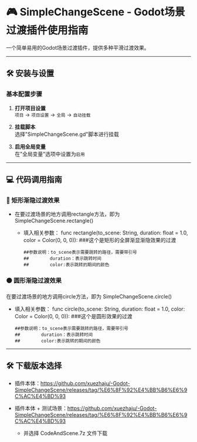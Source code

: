 # 🎮 SimpleChangeScene - Godot场景过渡插件使用指南


一个简单易用的Godot场景过渡插件，提供多种平滑过渡效果。

---

## 🛠️ 安装与设置

### 基本配置步骤

1. **打开项目设置**  
   `项目` → `项目设置` → `全局` → `自动挂载`

2. **挂载脚本**  
   选择"SimpleChangeScene.gd"脚本进行挂载

3. **启用全局变量**  
   在"全局变量"选项中设置为`启用`

---

## 💻 代码调用指南

### 🔲 矩形渐隐过渡效果

- 在要过渡场景的地方调用rectangle方法，即为 SimpleChangeScene.rectangle()
  - 填入相关参数：
	func rectangle(to_scene: String, duration: float = 1.0, color = Color(0, 0, 0)):
		###这个是矩形的全屏渐显渐隐效果的过渡
		
		##参数说明：to_scene表示需要跳转的路径，需要带引号
		##        duration：表示跳转时间
		##        color:表示跳转的期间的颜色

### ⚫ 圆形渐隐过渡效果

 在要过渡场景的地方调用circle方法，即为 SimpleChangeScene.circle()
  - 填入相关参数：
	func circle(to_scene: String, duration: float = 1.0, color: Color = Color(0, 0, 0)):
		###这个是圆形效果的过渡
		
		##参数说明：to_scene表示需要跳转的路径，需要带引号
		##        duration：表示跳转时间
		##        color:表示跳转的期间的颜色

---

## 🛠️ 下载版本选择

- 插件本体：https://github.com/xuezhaju/-Godot-SimpleChangeScene/releases/tag/%E6%8F%92%E4%BB%B6%E6%9C%AC%E4%BD%93

- 插件本体 + 测试场景：https://github.com/xuezhaju/-Godot-SimpleChangeScene/releases/tag/%E6%8F%92%E4%BB%B6%E6%9C%AC%E4%BD%93
  - 并选择 CodeAndScene.7z 文件下载
